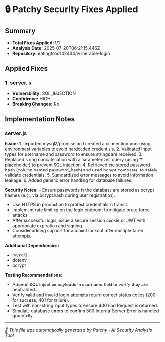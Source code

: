 # 🔒 Patchy Security Fixes Applied

## Summary
- **Total Fixes Applied:** 1/1
- **Analysis Date:** 2025-07-20T06:21:15.446Z
- **Repository:** eatingfood142434/vulnerable-login

## Applied Fixes

### 1. server.js
- **Vulnerability:** SQL_INJECTION
- **Confidence:** HIGH
- **Breaking Changes:** No


## Implementation Notes

### server.js
**Issue:** 1. Imported mysql2/promise and created a connection pool using environment variables to avoid hardcoded credentials. 2. Validated input types for username and password to ensure strings are received. 3. Replaced string concatenation with a parameterized query (using '?' placeholder) to prevent SQL injection. 4. Retrieved the stored password hash (column named password_hash) and used bcrypt.compare() to safely validate credentials. 5. Standardized error messages to avoid information leakage. 6. Added generic error handling for database failures.

**Security Notes:** - Ensure passwords in the database are stored as bcrypt hashes (e.g., via bcrypt.hash during user registration).
- Use HTTPS in production to protect credentials in transit.
- Implement rate limiting on the login endpoint to mitigate brute-force attacks.
- After successful login, issue a secure session cookie or JWT with appropriate expiration and signing.
- Consider adding support for account lockout after multiple failed attempts.

**Additional Dependencies:**
- mysql2
- dotenv
- bcrypt

**Testing Recommendations:**
- Attempt SQL injection payloads in username field to verify they are neutralized.
- Verify valid and invalid login attempts return correct status codes (200 for success, 401 for failure).
- Test with non-string input types to ensure 400 Bad Request is returned.
- Simulate database errors to confirm 500 Internal Server Error is handled gracefully.

---


*🤖 This file was automatically generated by Patchy - AI Security Analysis Tool*
